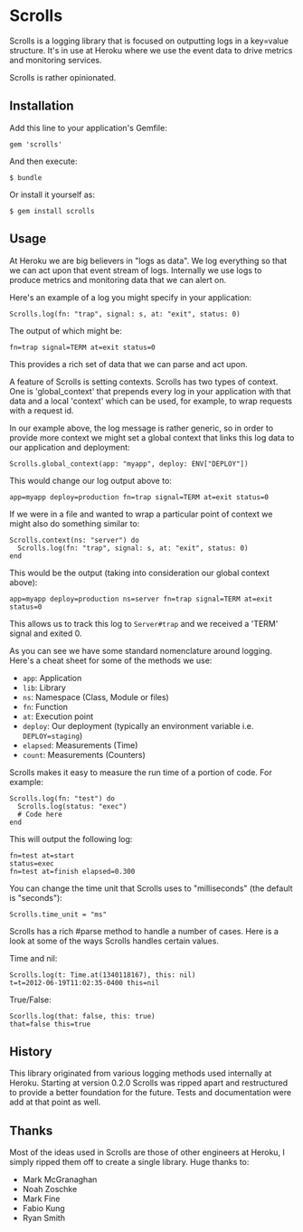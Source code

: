# Scrolls

Scrolls is a logging library that is focused on outputting logs in a
key=value structure. It's in use at Heroku where we use the event data
to drive metrics and monitoring services.

Scrolls is rather opinionated.

## Installation

Add this line to your application's Gemfile:

    gem 'scrolls'

And then execute:

    $ bundle

Or install it yourself as:

    $ gem install scrolls

## Usage

At Heroku we are big believers in "logs as data". We log everything so
that we can act upon that event stream of logs. Internally we use logs
to produce metrics and monitoring data that we can alert on.

Here's an example of a log you might specify in your application:

    Scrolls.log(fn: "trap", signal: s, at: "exit", status: 0)

The output of which might be:

    fn=trap signal=TERM at=exit status=0

This provides a rich set of data that we can parse and act upon.

A feature of Scrolls is setting contexts. Scrolls has two types of
context. One is 'global_context' that prepends every log in your
application with that data and a local 'context' which can be used,
for example, to wrap requests with a request id.

In our example above, the log message is rather generic, so in order
to provide more context we might set a global context that links this
log data to our application and deployment:

    Scrolls.global_context(app: "myapp", deploy: ENV["DEPLOY"])

This would change our log output above to:

    app=myapp deploy=production fn=trap signal=TERM at=exit status=0

If we were in a file and wanted to wrap a particular point of context
we might also do something similar to:

    Scrolls.context(ns: "server") do
      Scrolls.log(fn: "trap", signal: s, at: "exit", status: 0)
    end

This would be the output (taking into consideration our global context
above):

    app=myapp deploy=production ns=server fn=trap signal=TERM at=exit status=0

This allows us to track this log to `Server#trap` and we received a
'TERM' signal and exited 0.

As you can see we have some standard nomenclature around logging.
Here's a cheat sheet for some of the methods we use:

* `app`: Application
* `lib`: Library
* `ns`: Namespace (Class, Module or files)
* `fn`: Function
* `at`: Execution point
* `deploy`: Our deployment (typically an environment variable i.e. `DEPLOY=staging`)
* `elapsed`: Measurements (Time)
* `count`: Measurements (Counters)

Scrolls makes it easy to measure the run time of a portion of code.
For example:

    Scrolls.log(fn: "test") do
      Scrolls.log(status: "exec")
      # Code here
    end

This will output the following log:

    fn=test at=start
    status=exec
    fn=test at=finish elapsed=0.300

You can change the time unit that Scrolls uses to "milliseconds" (the
default is "seconds"):

    Scrolls.time_unit = "ms"

Scrolls has a rich #parse method to handle a number of cases. Here is
a look at some of the ways Scrolls handles certain values.

Time and nil:

    Scrolls.log(t: Time.at(1340118167), this: nil)
    t=t=2012-06-19T11:02:35-0400 this=nil

True/False:

    Scorlls.log(that: false, this: true)
    that=false this=true

## History

This library originated from various logging methods used internally
at Heroku. Starting at version 0.2.0 Scrolls was ripped apart and
restructured to provide a better foundation for the future. Tests and
documentation were add at that point as well.

## Thanks

Most of the ideas used in Scrolls are those of other engineers at
Heroku, I simply ripped them off to create a single library. Huge
thanks to:

* Mark McGranaghan
* Noah Zoschke
* Mark Fine
* Fabio Kung
* Ryan Smith
